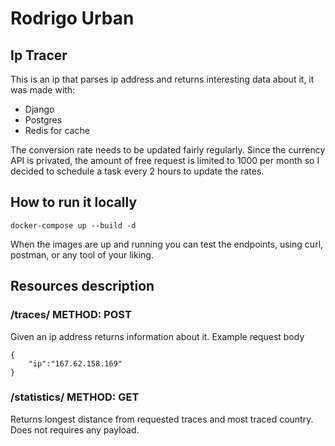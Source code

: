 # Rodrigo Urban

## Ip Tracer


This is an ip that parses ip address and returns interesting data about it, it was made with:

- Django
- Postgres
- Redis for cache

The conversion rate needs to be updated fairly regularly. Since the currency API is privated, the amount of free request is limited to 1000 per month so I decided to schedule a task every 2 hours to update the rates.

## How to run it locally

```
docker-compose up --build -d
```

When the images are up and running you can test the endpoints, using curl, postman, or
any tool of your liking.

## Resources description

### /traces/ METHOD: POST

Given an ip address returns information about it.
Example request body

```
{
    "ip":"167.62.158.169"
}
```

### /statistics/ METHOD: GET

Returns longest distance from requested traces and most traced country.
Does not requires any payload.
